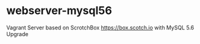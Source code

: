 # webserver-mysql56
Vagrant Server based on ScrotchBox https://box.scotch.io with MySQL 5.6 Upgrade
